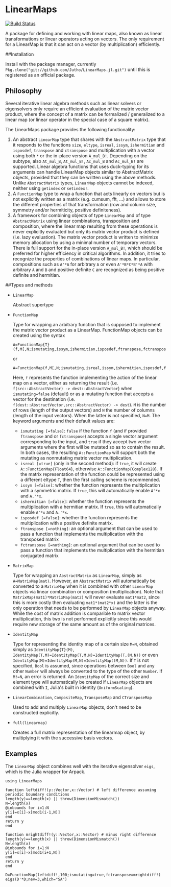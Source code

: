 # LinearMaps

[![Build Status](https://travis-ci.org/Jutho/LinearMaps.jl.svg?branch=master)](https://travis-ci.org/Jutho/LinearMaps.jl)

A package for defining and working with linear maps, also known as linear transformations or linear operators acting on vectors. The only requirement for a LinearMap is that it can act on a vector (by multiplication) efficiently.

##Installation

Install with the package manager, currently `Pkg.clone("git://github.com/Jutho/LinearMaps.jl.git")` until this is registered as an official package.

## Philosophy

Several iterative linear algebra methods such as linear solvers or eigensolvers only require an efficient evaluation of the matrix vector product, where the concept of a matrix can be formalized / generalized to a linear map (or linear operator in the special case of a square matrix).

The LinearMaps package provides the following functionality:

1. An abstract `LinearMap` type that shares with the `AbstractMatrix` type that it responds to the functions `size`, `eltype`, `isreal`, `issym`, `ishermitian` and `isposdef`, `transpose` and `ctranspose` and multiplication with a vector using both `*` or the in-place version `A_mul_B!`. Depending on the subtype, also `At_mul_B`, `At_mul_B!`, `Ac_mul_B` and `Ac_mul_B!` are supported. Linear algebra functions that uses duck-typing for its arguments can handle LinearMap objects similar to AbstractMatrix objects, provided that they can be written using the above methods. Unlike `AbstractMatrix` types, `LinearMap` objects cannot be indexed, neither using `getindex` or `setindex!`.
2. A `FunctionMap` type to wrap a function that acts linearly on vectors but is not explicitly written as a matrix (e.g. cumsum, fft, ...) and allows to store the different properties of that transformation (row and column size, symmetry and/or hermiticity, positive definiteness). 
3. A framework for combining objects of type `LinearMap` and of type `AbstractMatrix` using linear combinations, transposition and composition, where the  linear map resulting from these operations is never explicitly evaluated but only its matrix vector product is defined (i.e. lazy evaluation). The matrix vector product is written to minimize memory allocation by using a minimal number of temporary vectors. There is full support for the in-place version `A_mul_B!`, which should be preferred for higher efficiency in critical algorithms. In
 addition, it tries to recognize the properties of combinations of linear maps. In particular, compositions such as `A'*A` for arbitrary `A` or even `A'*B*C*B'*A` with arbitrary `A` and `B` and positive definite `C` are recognized as being positive definite and hermitian.  

##Types and methods

* `LinearMap`
  
  Abstract supertype

* `FunctionMap`

  Type for wrapping an arbitrary function that is supposed to implement the matrix vector product as a LinearMap. FunctionMap objects can be created using the syntax
  
  ```
  A=FunctionMap{T}(f,M[,N;ismutating,issym,ishermitian,isposdef,ftranspose,fctranspose])
  ```
  or
  
  ```
  A=FunctionMap(f,M[,N;ismutating,isreal,issym,ishermitian,isposdef,ftranspose,fctranspose])
  ```
  Here, `f` represents the function implementing the action of the linear map on a vector, either as returning the result (i.e. `f(src::AbstractVector) -> dest::AbstractVector`) when `ismutating=false` (default) or as a mutating function that accepts a vector for the destination (i.e. `f(dest::AbstractVector,src::AbstractVector) -> dest`). `M` is the number of rows (length of the output vectors) and `N` the number of columns (length of the input vectors). When the latter is not specified, `N=M`. The keyword arguments and their default values are:
  * `ismutating [=false]`: `false` if the function `f` (and if provided `ftranspose` and or `fctranspose`) accepts a single vector argument corresponding to the input, and `true` if they accept two vector arguments where the first will be mutated so as to contain the result. In both cases, the resulting `A::FunctionMap` will support both the mutating as nonmutating matrix vector multiplication.
  * `isreal [=true]` (only in the second method): if `true`, it will create `A::FunctionMap{Float64}`, otherwise `A::FunctionMap{Complex128}`. If the matrix representation of the function could be represented using a different eltype `T`, then the first calling scheme is recommended.
  * `issym [=false]`: whether the function represents the multiplication with a symmetric matrix. If `true`, this will automatically enable `A'*x` and `A.'*x`.
  * `ishermitian [=false]`: whether the function represents the multiplication with a hermitian matrix. If `true`, this will automatically enable `A'*x` and `A.'*x`.
  * `isposdef [=false]`: whether the function represents the multiplication with a positive definite matrix.
  * `ftranspose [=nothing]`: an optional argument that can be used to pass a function that implements the multiplication with the transposed matrix
  * `fctranspose [=nothing]`: an optional argument that can be used to pass a function that implements the multiplication with the hermitian conjugated matrix
    
* `MatrixMap`
  
  Type for wrapping an `AbstractMatrix` as `LinearMap`, simply as `A=MatrixMap(mat)`. However, an `AbstractMatrix` will automatically be converted to a `MatrixMap` when it is combined with other `LinearMap` objects via linear combination or composition (multiplication). Note that `MatrixMap(mat1)*MatrixMap(mat2)` will never evaluate `mat1*mat2`, since this is more costly then evaluating `mat1*(mat2*x)` and the latter is the only operation that needs to be performed by `LinearMap` objects anyway. While the cost of matrix addition is comparible to matrix vector multiplication, this two is not performed explicitly since this would require new storage of the same amount as of the original matrices.
  
* `IdentityMap`
  
  Type for representing the identity map of a certain size `M=N`, obtained simply as `IdentityMap{T}(M)`, `IdentityMap(T,M)=IdentityMap(T,M,N)=IdentityMap(T,(M,N))` or even `IdentityMap(M)=IdentityMap(M,N)=IdentityMap((M,N))`. If `T` is not specified, `Bool` is assumed, since operations between `Bool` and any other `Number` will always be converted to the type of the other `Number`. If `M!=N`, an error is returned. An `IdentityMap` of the correct size and element type will automatically be created if `LinearMap` objects are combined with `I`, Julia's built in identity (`UniformScaling`).
  
* `LinearCombination`, `CompositeMap`, `TransposeMap` and `CTransposeMap`

  Used to add and multiply `LinearMap` objects, don't need to be constructed explicitly. 
  
* `full(linearmap)`
  
  Creates a full matrix representation of the linearmap object, by multiplying it with the successive basis vectors.
  
## Examples

The `LinearMap` object combines well with the iterative eigensolver `eigs`, which is the Julia wrapper for Arpack.

```
using LinearMaps

function leftdiff!(y::Vector,x::Vector) # left difference assuming periodic boundary conditions
length(y)==length(x) || throw(DimensionMismatch())
N=length(x)
@inbounds for i=1:N
y[i]=x[i]-x[mod1(i-1,N)]
end
return y
end

function mrightdiff!(y::Vector,x::Vector) # minus right difference
length(y)==length(x) || throw(DimensionMismatch())
N=length(x)
@inbounds for i=1:N
y[i]=x[i]-x[mod1(i+1,N)]
end
return y
end

D=FunctionMap(leftdiff!,100;ismutating=true,fctranspose=mrightdiff!)
eigs(D'*D;nev=3,which="SA")
```
